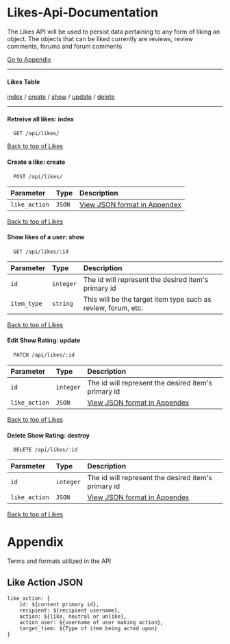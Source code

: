 # Likes-Api-Documentation

The Likes API will be used to persist data pertaining to any form of liking an object. The objects that can be liked currently are reviews, review comments, forums and forum comments

[Go to Appendix](#Appendix)

---
#### **Likes Table** 
[index](#retreive-all-likes-index) / 
[create](#create-a-like-create) / 
[show](#show-likes-of-a-user-show) / 
[update](#edit-show-rating-update) / 
[delete](#delete-show-rating-destroy) 

---
#### Retreive all likes: index

```http
  GET /api/likes/
```
[Back to top of Likes](#likes-table)

#### Create a like: create

```http
  POST /api/likes/
```
| Parameter  | Type     | Description                    |
| :--------- | :------- | :-------------------------     |
| `like_action` | `JSON` | [View JSON format in Appendex](#like-action-json)|

[Back to top of Likes](#likes-table)

#### Show likes of a user: show

```http
  GET /api/likes/:id
```
| Parameter  | Type     | Description                    |
| :--------- | :------- | :-------------------------     |
| `id` | `integer` | The id will represent the desired item's primary id|
| `item_type` | `string` | This will be the target item type such as review, forum, etc.|

[Back to top of Likes](#likes-table)

#### Edit Show Rating: update

```http
  PATCH /api/likes/:id
```

| Parameter  | Type     | Description                    |
| :--------- | :------- | :-------------------------     |
| `id` | `integer` | The id will represent the desired item's primary id|
| `like_action` | `JSON` | [View JSON format in Appendex](#like-action-json)|

[Back to top of Likes](#likes-table)

#### Delete Show Rating: destroy

```http
  DELETE /api/likes/:id
```

| Parameter | Type     | Description                       |
| :-------- | :------- | :-------------------------------- |
| `id` | `integer` | The id will represent the desired item's primary id|
| `like_action` | `JSON` | [View JSON format in Appendex](#like-action-json)|

[Back to top of Likes](#likes-table)


# Appendix

Terms and formats utilized in the API

## Like Action JSON

```
like_action: {
    id: ${content primary id},
    recipient: ${recipient username},
    action: ${like, neutral or unlike},
    action_user: ${username of user making action},
    target_tiem: ${Type of item being acted upon}
}
```